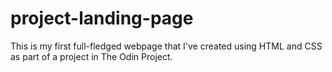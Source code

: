 # project-landing-page

This is my first full-fledged webpage that I've created using HTML and CSS as part of
a project in The Odin Project.
